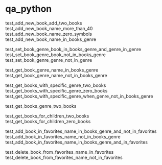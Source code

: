 # qa_python

test_add_new_book_add_two_books
test_add_new_book_name_more_than_40
test_add_new_book_name_zero_symbols
test_add_new_book_name_in_books_genre

test_set_book_genre_book_in_books_genre_and_genre_in_genre
test_set_book_genre_book_not_in_books_genre
test_set_book_genre_genre_not_in_genre

test_get_book_genre_name_in_books_genre
test_get_book_genre_name_not_in_books_genre

test_get_books_with_specific_genre_two_books
test_get_books_with_specific_genre_zero_books
test_get_books_with_specific_genre_when_genre_not_in_books_genre

test_get_books_genre_two_books

test_get_books_for_children_two_books
test_get_books_for_children_zero_books

test_add_book_in_favorites_name_in_books_genre_and_not_in_favorites
test_add_book_in_favorites_name_not_in_books_genre
test_add_book_in_favorites_name_in_books_genre_and_in_favorites

test_delete_book_from_favorites_name_in_favorites
test_delete_book_from_favorites_name_not_in_favorites

